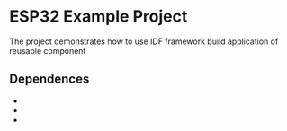 # ESP32 Example Project

The project demonstrates how to use IDF framework build application  of reusable component

## Dependences
- 
- 
- 